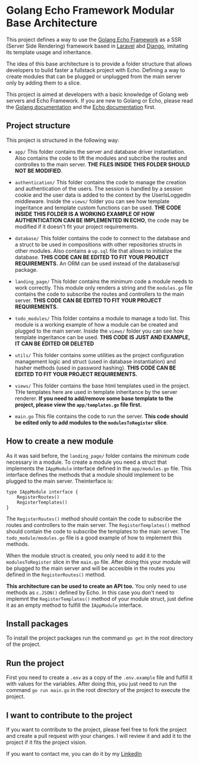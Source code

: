 # Golang Echo Framework Modular Base Architecture

This project defines a way to use the [Golang Echo Framework](https://echo.labstack.com/) as a SSR (Server Side Rendering) framework based in [Laravel](https://laravel.com/) abd [Django](https://www.djangoproject.com/), imitating its template usage and inheritance.

The idea of this base architecture is to provide a folder structure that allows developers to build faster a fullstack project with Echo. Defining a way to create modules that can be plugged or unplugged from the main server only by adding them to a slice.

This project is aimed at developers with a basic knowledge of Golang web servers and Echo Framework. If you are new to Golang or Echo, please read the [Golang documentation](https://golang.org/doc/) and the [Echo documentation](https://echo.labstack.com/docs) first.

## Project structure

This project  is structured in the following way:

- `app/` This folder contains the server and database driver instantiation. Also contains the code to lift the modules and subcribe the routes and controlles to the main server. **THE FILES INSIDE THIS FOLDER SHOULD NOT BE MODIFIED**.

- `authentication/` This folder contains the code to manage the creation and authentication of the users. The session is handled by a session cookie and the user data is added to the context by the UserIsLoggedIn middleware. Inside the `views/` folder you can see how template ingeritance and template custom functions can be used. **THE CODE INSIDE THIS FOLDER IS A WORKING EXAMPLE OF HOW AUTHENTICATION CAN BE IMPLEMENTED IN ECHO**, the code may be modified if it doesn't fit your project requirements.

- `database/` This folder contains the code to connect to the database and a struct to be used in compositions with other repositories structs in other modules. Also contains a `up.sql` file that allows to initialize the database. **THIS CODE CAN BE EDITED TO FIT YOUR PROJECT REQUIREMENTS.** An ORM can be used instead of the database/sql package.

- `landing_page/` This folder contains the minimum code a module needs to work correctly. This module only renders a string and the `modules.go` file contains the code to subscribe the routes and controllers to the main server. **THIS CODE CAN BE EDITED TO FIT YOUR PROJECT REQUIREMENTS.**

- `todo_modules/` This folder contains a module to manage a todo list. This module is a working example of how a module can be created and plugged to the main server. Inside the `views/` folder you can see how template ingeritance can be used. **THIS CODE IS JUST AND EXAMPLE, IT CAN BE EDITED OR DELETED**

- `utils/` This folder contains some utilities as the project configuration management logic and struct (used in database instantiation) and hasher methods (used in password hashing). **THIS CODE CAN BE EDITED TO FIT YOUR PROJECT REQUIREMENTS.**

- `views/` This folder contains the base html templates used in the project. THe templates here are used in template inheritance by the server renderer. **If you need to add/remove some base template to the project, please view the `app/templates.go` file first.**

- `main.go` This file contains the code to run the server. **This code should be edited only to add modules to the `modulesToRegister` slice**.

## How to create a new module

As it was said before, the `landing_page/` folder contains the minimum code necessary in a module. To create a module you need a struct that implements the `IAppModule` interface defined in the `app/modules.go` file. This interface defines the methods that a module should implement to be plugged to the main server. Theinterface is:

    type IAppModule interface {
        RegisterRoutes()
        RegisterTemplates()
    }

The `RegisterRoutes()` method should contain the code to subscribe the routes and controllers to the main server. The `RegisterTemplates()` method should contain the code to subscribe the templates to the main server. The `todo_module/modules.go` file is a good example of how to implement this methods.

When the module struct is created, you only need to add it to the `modulesToRegister` slice in the `main.go` file. After doing this your module will be plugged to the main server and will be accesible in the routes you defined in the `RegisterRoutes()` method.

**This architecture can be used to create an API too.** You only need to use methods as `c.JSON()` defined by Echo. In this case you don't need to implemnt the `RegisterTemplates()` method of your module struct, just define it as an empty method to fulfill the `IAppModule` interface.

## Install packages

To install the project packages run the command `go get` in the root directory of the project.

## Run the project

First you need to create a `.env` as a copy of the `.env.example` file and fulfill it with values for the variables. After doing this, you just need to run the command `go run main.go` in the root directory of the project to execute the project.

## I want to contribute to the project

If you want to contribute to the project, please feel free to fork the project and create a pull request with your changes. I will review it and add it to the project if it fits the project vision.

If you want to contact me, you can do it by my [LinkedIn](https://www.linkedin.com/in/daluisgarcia/)
